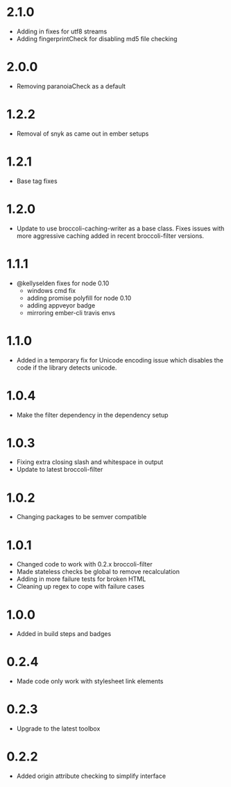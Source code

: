 # 2.1.0

- Adding in fixes for utf8 streams
- Adding fingerprintCheck for disabling md5 file checking

# 2.0.0

- Removing paranoiaCheck as a default

# 1.2.2

- Removal of snyk as came out in ember setups

# 1.2.1

- Base tag fixes

# 1.2.0

- Update to use broccoli-caching-writer as a base class. Fixes issues with more aggressive caching added in recent broccoli-filter versions.

# 1.1.1
- @kellyselden fixes for node 0.10
  -  windows cmd fix
  -  adding promise polyfill for node 0.10
  -  adding appveyor badge
  -  mirroring ember-cli travis envs

# 1.1.0
- Added in a temporary fix for Unicode encoding issue which disables the code if the library detects unicode.

# 1.0.4
- Make the filter dependency in the dependency setup

# 1.0.3
- Fixing extra closing slash and whitespace in output
- Update to latest broccoli-filter

# 1.0.2
- Changing packages to be semver compatible

# 1.0.1
- Changed code to work with 0.2.x broccoli-filter
- Made stateless checks be global to remove recalculation
- Adding in more failure tests for broken HTML
- Cleaning up regex to cope with failure cases

# 1.0.0
- Added in build steps and badges

# 0.2.4
- Made code only work with stylesheet link elements

# 0.2.3
- Upgrade to the latest toolbox

# 0.2.2
- Added origin attribute checking to simplify interface
